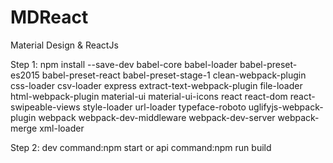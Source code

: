 # MDReact
Material Design &amp; ReactJs

Step 1:
npm install --save-dev babel-core babel-loader babel-preset-es2015 babel-preset-react babel-preset-stage-1 clean-webpack-plugin css-loader csv-loader express extract-text-webpack-plugin file-loader html-webpack-plugin material-ui material-ui-icons react react-dom react-swipeable-views style-loader url-loader typeface-roboto uglifyjs-webpack-plugin webpack webpack-dev-middleware webpack-dev-server webpack-merge xml-loader

Step 2:
dev command:npm start
or
api command:npm run build
